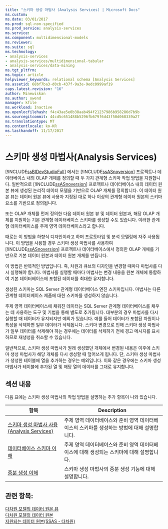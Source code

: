 ```yaml
---
title: "스키마 생성 마법사 (Analysis Services) | Microsoft Docs"
ms.custom: 
ms.date: 03/01/2017
ms.prod: sql-non-specified
ms.prod_service: analysis-services
ms.service: 
ms.component: multidimensional-models
ms.reviewer: 
ms.suite: sql
ms.technology:
- analysis-services
- analysis-services/multidimensional-tabular
- analysis-services/data-mining
ms.tgt_pltfrm: 
ms.topic: article
helpviewer_keywords: relational schema [Analysis Services]
ms.assetid: 68bf7ba3-d0cb-437f-9a3e-9edc0999af19
caps.latest.revision: "16"
author: Minewiskan
ms.author: owend
manager: kfile
ms.workload: Inactive
ms.openlocfilehash: f4c43ae5e0b38aab494f21237986b958286d7b9b
ms.sourcegitcommit: 44cd5c651488b5296fb679f6d43f50d068339a27
ms.translationtype: MT
ms.contentlocale: ko-KR
ms.lasthandoff: 11/17/2017
---
```

# <a name="schema-generation-wizard-analysis-services"></a>스키마 생성 마법사(Analysis Services)
  [!INCLUDE[ssBIDevStudioFull](../../includes/ssbidevstudiofull-md.md)] 에서는 [!INCLUDE[ssASnoversion](../../includes/ssasnoversion-md.md)] 프로젝트나 데이터베이스 내의 OLAP 개체를 정의할 때 두 가지 관계형 스키마 작업 방법을 지원합니다. 일반적으로 [!INCLUDE[ssASnoversion](../../includes/ssasnoversion-md.md)] 프로젝트나 데이터베이스 내의 데이터 원본 뷰에 생성된 논리적 데이터 모델을 기반으로 OLAP 개체를 정의합니다. 이 데이터 원본 뷰는 데이터 원본 뷰에 사용자 지정된 대로 하나 이상의 관계형 데이터 원본의 스키마 요소를 기반으로 정의됩니다.  
  
 또는 OLAP 개체를 먼저 정의한 다음 데이터 원본 뷰 및 데이터 원본과, 해당 OLAP 개체를 지원하는 기본 관계형 데이터베이스 스키마를 생성할 수도 있습니다. 이러한 관계형 데이터베이스를 주제 영역 데이터베이스라고 합니다.  
  
 때로는 이 방법을 하향식 디자인이라고 하며 프로토타입 및 분석 모델링에 자주 사용됩니다. 이 방법을 사용할 경우 스키마 생성 마법사를 사용하여 [!INCLUDE[ssASnoversion](../../includes/ssasnoversion-md.md)] 프로젝트나 데이터베이스에서 정의한 OLAP 개체를 기반으로 기본 데이터 원본과 데이터 원본 개체를 만듭니다.  
  
 이 방법은 반복적인 방법입니다. 즉, 차원과 큐브의 디자인을 변경할 때마다 마법사를 다시 실행해야 합니다. 마법사를 실행할 때마다 마법사는 변경 내용을 원본 개체에 통합하여 기본 데이터베이스에 포함된 데이터를 최대한 유지합니다.  
  
 생성된 스키마는 SQL Server 관계형 데이터베이스 엔진 스키마입니다. 마법사는 다른 관계형 데이터베이스 제품에 대한 스키마를 생성하지 않습니다.  
  
 주제 영역 데이터베이스에 채워진 데이터는 SQL Server 관계형 데이터베이스를 채우는 데 사용하는 도구 및 기법을 통해 별도로 추가됩니다. 대부분의 경우 마법사를 다시 실행할 때 데이터가 유지되지만 예외가 있습니다. 예를 들어 데이터가 포함된 차원이나 특성을 삭제하면 일부 데이터가 삭제됩니다. 스키마 변경으로 인해 스키마 생성 마법사가 일부 데이터를 삭제해야 하는 경우에는 데이터를 삭제하기 전에 경고 메시지를 표시하므로 재생성을 취소할 수 있습니다.  
  
 일반적으로, 스키마 생성 마법사가 원래 생성했던 개체에서 변경된 내용은 이후에 스키마 생성 마법사가 해당 개체를 다시 생성할 때 덮어쓰게 됩니다. 단, 스키마 생성 마법사가 생성한 테이블에 열을 추가하는 경우는 예외입니다. 이와 같은 경우에는 스키마 생성 마법사가 테이블에 추가된 열 및 해당 열의 데이터를 그대로 유지합니다.  
  
## <a name="in-this-section"></a>섹션 내용  
 다음 표에는 스키마 생성 마법사의 작업 방법을 설명하는 추가 항목이 나와 있습니다.  
  
|항목|Description|  
|-----------|-----------------|  
|[스키마 생성 마법사 사용&#40;Analysis Services&#41;](../../analysis-services/multidimensional-models/use-the-schema-generation-wizard-analysis-services.md)|주제 영역 데이터베이스와 준비 영역 데이터베이스의 스키마를 생성하는 방법에 대해 설명합니다.|  
|[데이터베이스 스키마 이해](../../analysis-services/multidimensional-models/understanding-the-database-schemas.md)|주제 영역 데이터베이스와 준비 영역 데이터베이스에 대해 생성되는 스키마에 대해 설명합니다.|  
|[증분 생성 이해](../../analysis-services/multidimensional-models/understanding-incremental-generation.md)|스키마 생성 마법사의 증분 생성 기능에 대해 설명합니다.|  
  
## <a name="see-also"></a>관련 항목:  
 [다차원 모델의 데이터 원본 뷰](../../analysis-services/multidimensional-models/data-source-views-in-multidimensional-models.md)   
 [다차원 모델의 데이터 원본](../../analysis-services/multidimensional-models/data-sources-in-multidimensional-models.md)   
 [지원되는 데이터 원본&#40;SSAS - 다차원&#41;](../../analysis-services/multidimensional-models/supported-data-sources-ssas-multidimensional.md)  
  
  
